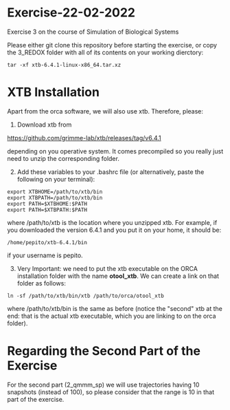 # Exercise-22-02-2022
Exercise 3 on the course of Simulation of Biological Systems

Please either git clone this repository before starting the exercise, or copy the 3_REDOX folder with all of its contents on your working dierctory:

```
tar -xf xtb-6.4.1-linux-x86_64.tar.xz
```

# XTB Installation
Apart from the orca software, we will also use xtb. Therefore, please:
1) Download xtb from

https://github.com/grimme-lab/xtb/releases/tag/v6.4.1

depending on you operative system. It comes precompiled so you really just need to unzip the corresponding folder.

2) Add these variables to your .bashrc file (or alternatively, paste the following on your terminal):

```
export XTBHOME=/path/to/xtb/bin
export XTBPATH=/path/to/xtb/bin
export PATH=$XTBHOME:$PATH
export PATH=$XTBPATH:$PATH
```

where /path/to/xtb is the location where you unzipped xtb. For example, if you downloaded the version 6.4.1 and you put it on your home, it should be:

```
/home/pepito/xtb-6.4.1/bin
```

if your username is pepito.

3) Very Important: we need to put the xtb executable on the ORCA installation folder with the name **otool_xtb**. We can create a link on that folder as follows:

```
ln -sf /path/to/xtb/bin/xtb /path/to/orca/otool_xtb
```

where /path/to/xtb/bin is the same as before (notice the "second" xtb at the end: that is the actual xtb executable, which you are linking to on the orca folder).


# Regarding the Second Part of the Exercise
For the second part (2_qmmm_sp) we will use trajectories having 10 snapshots (instead of 100), so please consider that the range is 10 in that part of the exercise.
